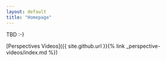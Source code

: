 ```yaml
---
layout: default
title: "Homepage"
---
```


TBD :-)

[Perspectives Videos]({{ site.github.url }}{% link _perspective-videos/index.md %})